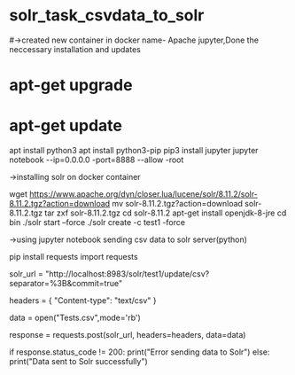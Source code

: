 # solr_task_csvdata_to_solr

#->created new container in docker name- Apache jupyter,Done the neccessary installation and updates 

# apt-get upgrade
# apt-get update
apt install python3
apt install python3-pip
pip3 install jupyter
jupyter notebook --ip=0.0.0.0 -port=8888 --allow -root

->installing solr on docker container 

wget https://www.apache.org/dyn/closer.lua/lucene/solr/8.11.2/solr-8.11.2.tgz?action=download
mv solr-8.11.2.tgz\?action\=download solr-8.11.2.tgz
tar zxf solr-8.11.2.tgz
cd solr-8.11.2
apt-get install openjdk-8-jre
cd bin
./solr start –force
./solr create -c test1 -force

->using jupyter notebook sending csv data to solr server(python)

pip install requests
import requests


solr_url = "http://localhost:8983/solr/test1/update/csv?separator=%3B&commit=true"

headers = {
    "Content-type": "text/csv"
}

data = open("Tests.csv",mode='rb')

response = requests.post(solr_url, headers=headers, data=data)

if response.status_code != 200:
    print("Error sending data to Solr")
else:
    print("Data sent to Solr successfully")
